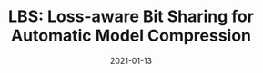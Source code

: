 ---
title: "LBS: Loss-aware Bit Sharing for Automatic Model Compression"
collection: conferences
permalink: /publication/LBS
date: 2021-01-13
year: "2021"
venue: "CoRR abs/2101.04935"
city: 
state: ""
thumbnail: "LBS.png"
teaser :
authors: "Jing Liu, Bohan Zhuang, Peng Chen, Yong Guo, Chunhua Shen, Jianfei Cai, Mingkui Tan"
bibtex: LBS.txt
uri: LBS.pdf
arxiv: https://arxiv.org/abs/2101.04935
project:
source: 
poster: 
data:
---